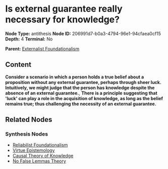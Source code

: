 # Is external guarantee really necessary for knowledge?

**Node Type:** antithesis
**Node ID:** 206991d7-b0a3-4794-96e1-94cfaea0cf15
**Depth:** 4
**Terminal:** No

**Parent:** [Externalist Foundationalism](externalist-foundationalism-synthesis-5f5bacb4-81e2-4245-884b-78e781da31c6.md)

## Content

**Consider a scenario in which a person holds a true belief about a proposition without any external guarantee, perhaps through sheer luck. Intuitively, we might judge that the person has knowledge despite the absence of an external guarantee.**, **There is a principle suggesting that 'luck' can play a role in the acquisition of knowledge, as long as the belief remains true; thus challenging the necessity of an external guarantee.**

## Related Nodes

### Synthesis Nodes

- [Reliabilist Foundationalism](reliabilist-foundationalism-synthesis-f60c710b-2903-447d-8dbf-1a836ab1d671.md)
- [Virtue Epistemology](virtue-epistemology-synthesis-e59c0549-6fce-4f01-8bba-6db100e30671.md)
- [Causal Theory of Knowledge](causal-theory-of-knowledge-synthesis-f8a14b02-a123-40db-b048-db1071244a17.md)
- [No False Lemmas Theory](no-false-lemmas-theory-synthesis-28887d52-888e-430c-a60d-7d8ac694afe3.md)
